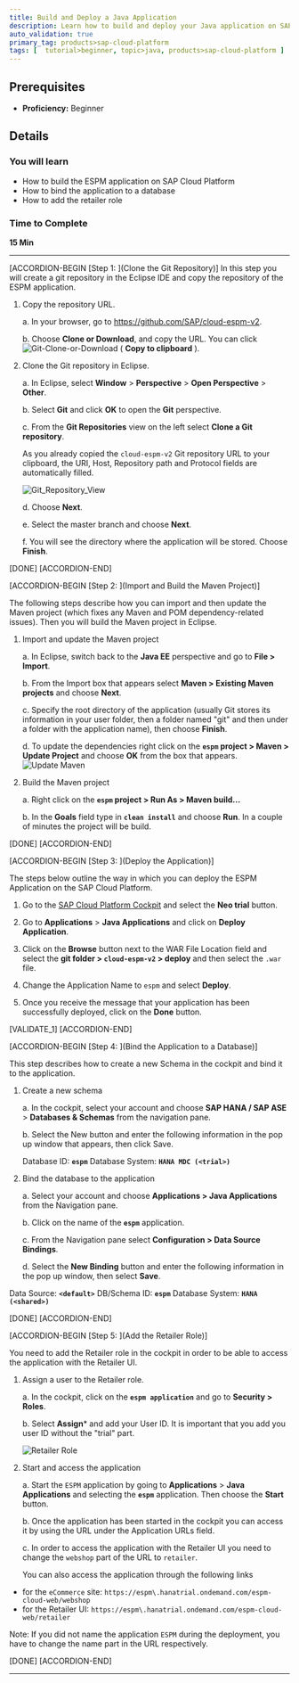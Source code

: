```yaml
---
title: Build and Deploy a Java Application
description: Learn how to build and deploy your Java application on SAP Cloud Platform, Neo environment.
auto_validation: true
primary_tag: products>sap-cloud-platform
tags: [  tutorial>beginner, topic>java, products>sap-cloud-platform ]
---
```


## Prerequisites  
 - **Proficiency:** Beginner

## Details
### You will learn  
- How to build the ESPM application on SAP Cloud Platform
- How to bind the application to a database
- How to add the retailer role

### Time to Complete
**15 Min**

---

[ACCORDION-BEGIN [Step 1: ](Clone the Git Repository)]
In this step you will create a git repository in the Eclipse IDE and copy the repository of the ESPM application.

1. Copy the repository URL.

    a. In your browser, go to <https://github.com/SAP/cloud-espm-v2>.

    b. Choose **Clone or Download**, and copy the URL. You can click ![Git-Clone-or-Download](Git_Clone.png) ( **Copy to clipboard** ).

2. Clone the Git repository in Eclipse.

    a. In Eclipse, select **Window** > **Perspective** > **Open Perspective** > **Other**.

    b. Select **Git** and click **OK** to open the **Git** perspective.

    c. From the **Git Repositories** view on the left select **Clone a Git repository**.

    As you already copied the `cloud-espm-v2` Git repository URL to your clipboard, the URI, Host, Repository path and Protocol fields are automatically filled.

    ![Git_Repository_View](Clone_repo.PNG)

    d. Choose **Next**.

    e. Select the master branch and choose **Next**.

    f. You will see the directory where the application will be stored. Choose **Finish**.

[DONE]
[ACCORDION-END]

[ACCORDION-BEGIN [Step 2: ](Import and Build the Maven Project)]

The following steps describe how you can import and then update the Maven project (which fixes any Maven and POM dependency-related issues). Then you will build the Maven project in Eclipse.

1. Import and update the Maven project

    a. In Eclipse, switch back to the **Java EE** perspective and go to **File > Import**.

    b. From the Import box that appears select **Maven > Existing Maven projects** and choose **Next**.

    c. Specify the root directory of the application (usually Git stores its information in your user folder, then a folder named "git" and then under a folder with the application name), then choose **Finish**.

    d. To update the dependencies right click on the **`espm` project > Maven > Update Project** and choose **OK** from the box that appears.
    ![Update Maven](UpdateMaven.PNG)
2. Build the Maven project

    a. Right click on the **`espm` project > Run As > Maven build...**

    b. In the **Goals** field type in **`clean install`** and choose **Run**. In a couple of minutes the project will be build.

[DONE]
[ACCORDION-END]


[ACCORDION-BEGIN [Step 3: ](Deploy the Application)]

The steps below outline the way in which you can deploy the ESPM Application on the SAP Cloud Platform.

1. Go to the [SAP Cloud Platform Cockpit](https://account.hanatrial.ondemand.com) and select the **Neo trial** button.

2. Go to **Applications** > **Java Applications** and click on **Deploy Application**.

3. Click on the **Browse** button next to the WAR File Location field and select the **git folder > `cloud-espm-v2` > deploy** and then select the `.war` file.

4. Change the Application Name to `espm` and select **Deploy**.

5. Once you receive the message that your application has been successfully deployed, click on the **Done** button.

[VALIDATE_1]
[ACCORDION-END]

[ACCORDION-BEGIN [Step 4: ](Bind the Application to a Database)]

This step describes how to create a new Schema in the cockpit and bind it to the application.

1. Create a new schema

    a. In the cockpit, select your account and choose **SAP HANA / SAP ASE** > **Databases & Schemas** from the navigation pane.

    b. Select the New button and enter the following information in the pop up window that appears, then click Save.

    Database ID: **`espm`**
    Database System: **`HANA MDC (<trial>)`**


2. Bind the database to the application

    a. Select your account and choose **Applications > Java Applications** from the Navigation pane.

    b. Click on the name of the **`espm`** application.

    c. From the Navigation pane select **Configuration > Data Source Bindings**.

    d. Select the **New Binding** button and enter the following information in the pop up window, then select **Save**.

Data Source: **`<default>`**
DB/Schema ID: **`espm`**
Database System: **`HANA (<shared>)`**

[DONE]
[ACCORDION-END]

[ACCORDION-BEGIN [Step 5: ](Add the Retailer Role)]

You need to add the Retailer role in the cockpit in order to be able to access the application with the Retailer UI.

1. Assign a user to the Retailer role.

    a. In the cockpit, click on the **`espm application`** and go to **Security > Roles**.

    b. Select **Assign*** and add your User ID. It is important that you add you user ID without the "trial" part.

    ![Retailer Role](Retailer_Role2.png)
2. Start and access the application

    a. Start the `ESPM` application by going to **Applications** > **Java Applications** and selecting the **`espm`** application. Then choose the **Start** button.

    b. Once the application has been started in the cockpit you can access it by using the URL under the Application URLs field.

    c. In order to access the application with the Retailer UI you need to change the `webshop` part of the URL to `retailer`.

    You can also access the application through the following links

- for the `eCommerce` site: `https://espm\.hanatrial.ondemand.com/espm-cloud-web/webshop`
- for the Retailer UI: `https://espm\.hanatrial.ondemand.com/espm-cloud-web/retailer`

Note: If you did not name the application `ESPM` during the deployment, you have to change the name part in the URL respectively.

[DONE]
[ACCORDION-END]


---
